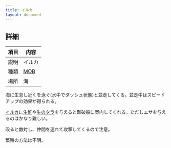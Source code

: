 ```yaml
---
title: イルカ
layout: document
---
```

## 詳細

|項目|内容|
|---|---|
|説明|イルカ|
|種類|[MOB](MOB)|
|場所|海|

海に生息し近くを泳ぐ(水中でダッシュ状態)と並走してくる。並走中はスピードアップの効果が得られる。

[イルカ](イルカ)に[生鮭](生鮭)や[生のタラ](生のタラ)を与えると難破船に案内してくれる。ただしエサを与えるのはかなり難しい。

殴ると敵対し、仲間を連れて攻撃してくるので注意。

繁殖の方法は不明。


